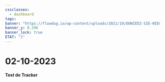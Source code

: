 ```yaml
---
cssclasses:
  - dashboard
tags: 
banner: "https://flowdog.io/wp-content/uploads/2021/10/DOWIEDZ-SIE-WIECEJ86.png"
banner_y: 0.296
banner_lock: true
ETAT: "1"
---
```

# 02-10-2023





**Test de Tracker**